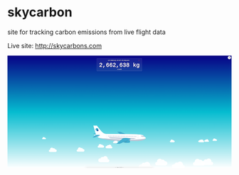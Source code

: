 # skycarbon
site for tracking carbon emissions from live flight data

Live site: http://skycarbons.com

![](demo.png)
